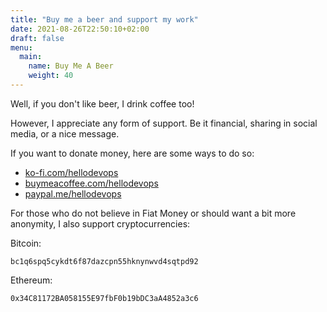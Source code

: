 ```yaml
---
title: "Buy me a beer and support my work"
date: 2021-08-26T22:50:10+02:00
draft: false
menu:
  main:
    name: Buy Me A Beer
    weight: 40
---
```


Well, if you don't like beer, I drink coffee too!

However, I appreciate any form of support. Be it financial, sharing in social media, or a nice message.

If you want to donate money, here are some ways to do so:

- [ko-fi.com/hellodevops](https://ko-fi.com/hellodevops)
- [buymeacoffee.com/hellodevops](https://www.buymeacoffee.com/hellodevops)
- [paypal.me/hellodevops](https://paypal.me/hellodevops)

<!-- stripe -->

<!-- [liberapay.com/hellodevops](https://liberapay.com/hellodevops/) – Open Source alternative to Patreon. -->

For those who do not believe in Fiat Money or should want a bit more anonymity, I also support cryptocurrencies:

Bitcoin:

```plain
bc1q6spq5cykdt6f87dazcpn55hknynwvd4sqtpd92
```

Ethereum:

```plain
0x34C81172BA058155E97fbF0b19bDC3aA4852a3c6
```
